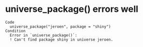 # universe_package() errors well

    Code
      universe_package("jeroen", package = "shiny")
    Condition
      Error in `universe_package()`:
      ! Can't find package shiny in universe jeroen.

